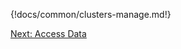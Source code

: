 {!docs/common/clusters-manage.md!}


<div class="next">
<a href="../azure-data/index.html">Next: Access Data</a>
</div>